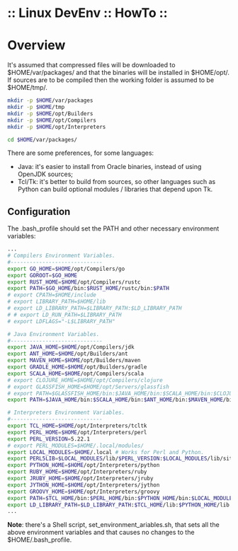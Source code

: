 ﻿:: Linux DevEnv :: HowTo ::
===========================

# Overview

It's assumed that compressed files will be downloaded to $HOME/var/packages/ and that the binaries will be installed in $HOME/opt/. If sources are to be compiled then the working folder is assumed to be $HOME/tmp/.

```bash
mkdir -p $HOME/var/packages
mkdir -p $HOME/tmp
mkdir -p $HOME/opt/Builders
mkdir -p $HOME/opt/Compilers
mkdir -p $HOME/opt/Interpreters

cd $HOME/var/packages/
```

There are some preferences, for some languages:

- Java: it's easier to install from Oracle binaries, instead of using OpenJDK sources;
- Tcl/Tk: it's better to build from sources, so other languages such as Python can build optional modules / libraries that depend upon Tk.

## Configuration

The .bash_profile should set the PATH and other necessary environment variables:

```bash
...
# Compilers Environment Variables.
#-----------------------------
export GO_HOME=$HOME/opt/Compilers/go
export GOROOT=$GO_HOME
export RUST_HOME=$HOME/opt/Compilers/rustc
export PATH=$GO_HOME/bin:$RUST_HOME/rustc/bin:$PATH
# export CPATH=$HOME/include
# export LIBRARY_PATH=$HOME/lib
# export LD_LIBRARY_PATH=$LIBRARY_PATH:$LD_LIBRARY_PATH
# # export LD_RUN_PATH=$LIBRARY_PATH
# export LDFLAGS="-L$LIBRARY_PATH"

# Java Environment Variables.
#-----------------------------
export JAVA_HOME=$HOME/opt/Compilers/jdk
export ANT_HOME=$HOME/opt/Builders/ant
export MAVEN_HOME=$HOME/opt/Builders/maven
export GRADLE_HOME=$HOME/opt/Builders/gradle
export SCALA_HOME=$HOME/opt/Compilers/scala
# export CLOJURE_HOME=$HOME/opt/Compilers/clojure
# export GLASSFISH_HOME=$HOME/opt/Servers/glassfish
# export PATH=$GLASSFISH_HOME/bin:$JAVA_HOME/bin:$SCALA_HOME/bin:$CLOJURE_HOME/bin:$ANT_HOME/bin:$MAVEN_HOME/bin:$GRADLE_HOME/bin:$PATH
export PATH=$JAVA_HOME/bin:$SCALA_HOME/bin:$ANT_HOME/bin:$MAVEN_HOME/bin:$GRADLE_HOME/bin:$PATH

# Interpreters Environment Variables.
#-----------------------------
export TCL_HOME=$HOME/opt/Interpreters/tcltk
export PERL_HOME=$HOME/opt/Interpreters/perl
export PERL_VERSION=5.22.1
# export PERL_MODULES=$HOME/.local/modules/
export LOCAL_MODULES=$HOME/.local # Works for Perl and Python.
export PERL5LIB=$LOCAL_MODULES/lib/$PERL_VERSION:$LOCAL_MODULES/lib/site_perl/$PERL_VERSION
export PYTHON_HOME=$HOME/opt/Interpreters/python
export RUBY_HOME=$HOME/opt/Interpreters/ruby
export JRUBY_HOME=$HOME/opt/Interpreters/jruby
export JYTHON_HOME=$HOME/opt/Interpreters/jython
export GROOVY_HOME=$HOME/opt/Interpreters/groovy
export PATH=$TCL_HOME/bin:$PERL_HOME/bin:$PYTHON_HOME/bin:$LOCAL_MODULES/bin:$RUBY_HOME/bin:$JRUBY_HOME/bin:$JYTHON_HOME/bin:$GROOVY_HOME/bin:$PATH
export LD_LIBRARY_PATH=$LD_LIBRARY_PATH:$TCL_HOME/lib:$PYTHON_HOME/lib
...
```

**Note**: there's a Shell script, set_environment_ariables.sh, that sets all the above environment variables and that causes no changes to the $HOME/.bash_profile.

